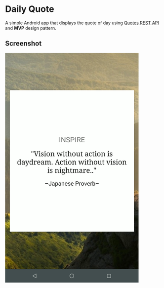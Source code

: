 # Daily Quote
A simple Android app that displays the quote of day using [Quotes REST API](https://quotes.rest/) and **MVP** design pattern.


## Screenshot
![Screenshot](https://github.com/polamokh/daily-quote/blob/master/screenshots/Screenshot.png)